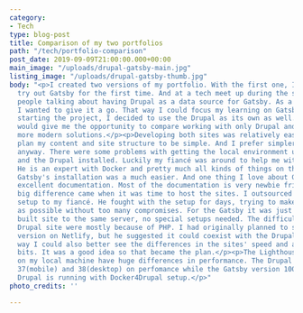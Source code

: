 ```yaml
---
category:
- Tech
type: blog-post
title: Comparison of my two portfolios
path: "/tech/portfolio-comparison"
post_date: 2019-09-09T21:00:00.000+00:00
main_image: "/uploads/drupal-gatsby-main.jpg"
listing_image: "/uploads/drupal-gatsby-thumb.jpg"
body: "<p>I created two versions of my portfolio. With the first one, I wanted to
  try out Gatsby for the first time. And at a tech meet up during the summer I heard
  people talking about having Drupal as a data source for Gatsby. As a Drupal developer,
  I wanted to give it a go. That way I could focus my learning on Gatsby.</p><p>After
  starting the project, I decided to use the Drupal as its own as well. Because it
  would give me the opportunity to compare working with only Drupal and working with
  more modern solutions.</p><p>Developing both sites was relatively easy since I could
  plan my content and site structure to be simple. And I prefer simpler solutions,
  anyway. There were some problems with getting the local environment up and running
  and the Drupal installed. Luckily my fiancé was around to help me with those issues.
  He is an expert with Docker and pretty much all kinds of things on the server-side.
  Gatsby's installation was a much easier. And one thing I love about Gatsby is its
  excellent documentation. Most of the documentation is very newbie friendly.</p><p>The
  big difference came when it was time to host the sites. I outsourced the hosting
  setup to my fiancé. He fought with the setup for days, trying to make it as good
  as possible without too many compromises. For the Gatsby it was just to put the
  built site to the same server, no special setups needed. The difficulties with the
  Drupal site were mostly because of PHP. I had originally planned to set up the Gatsby
  version on Netlify, but he suggested it could coexist with the Drupal site. That
  way I could also better see the differences in the sites' speed and all those juicy
  bits. It was a good idea so that became the plan.</p><p>The Lighthouse audit results
  on my local machine have huge differences in performance. The Drupal version got
  37(mobile) and 38(desktop) on perfomance while the Gatsby version 100 on both. The
  Drupal is running with Docker4Drupal setup.</p>"
photo_credits: ''

---
```

